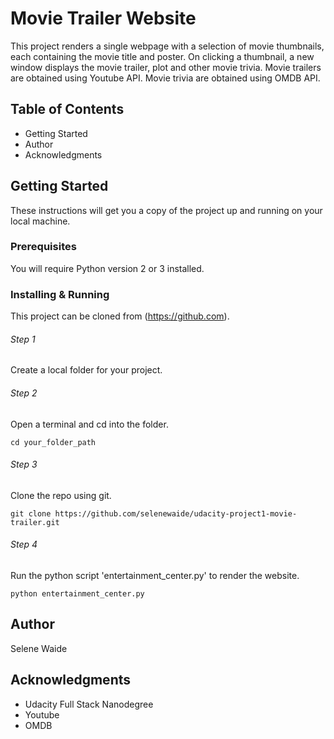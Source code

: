# Movie Trailer Website

This project renders a single webpage with a selection of movie thumbnails, each containing the movie title and poster. On clicking a thumbnail, a new window displays the movie trailer, plot and other movie trivia. Movie trailers are obtained using Youtube API. Movie trivia are obtained using OMDB API.

## Table of Contents
* Getting Started
* Author
* Acknowledgments
 

## Getting Started

These instructions will get you a copy of the project up and running on your local machine. 

### Prerequisites

You will require Python version 2 or 3 installed.

### Installing & Running

This project can be cloned from (https://github.com).

###### Step 1
Create a local folder for your project.

###### Step 2
Open a terminal and cd into the folder.
```
cd your_folder_path
```

###### Step 3
Clone the repo using git.
```
git clone https://github.com/selenewaide/udacity-project1-movie-trailer.git
```

###### Step 4
Run the python script 'entertainment_center.py' to render the website.
```
python entertainment_center.py
```

## Author

Selene Waide

## Acknowledgments

* Udacity Full Stack Nanodegree
* Youtube 
* OMDB
